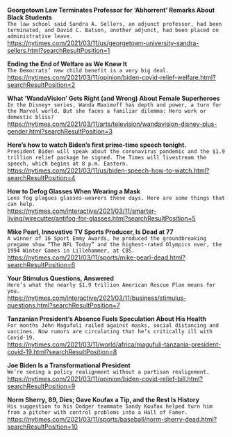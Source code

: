 **Georgetown Law Terminates Professor for ‘Abhorrent’ Remarks About Black Students**\
`The law school said Sandra A. Sellers, an adjunct professor, had been terminated, and David C. Batson, another adjunct, had been placed on administrative leave.`\
https://nytimes.com/2021/03/11/us/georgetown-university-sandra-sellers.html?searchResultPosition=1

**Ending the End of Welfare as We Knew It**\
`The Democrats’ new child benefit is a very big deal.`\
https://nytimes.com/2021/03/11/opinion/biden-covid-relief-welfare.html?searchResultPosition=2

**What ‘WandaVision’ Gets Right (and Wrong) About Female Superheroes**\
`In the Disney+ series, Wanda Maximoff has depth and power, a turn for the Marvel world. But she faces a familiar dilemma: Hero work or domestic bliss?`\
https://nytimes.com/2021/03/11/arts/television/wandavision-disney-plus-gender.html?searchResultPosition=3

**Here’s how to watch Biden’s first prime-time speech tonight.**\
`President Biden will speak about the coronavirus pandemic and the $1.9 trillion relief package he signed. The Times will livestream the speech, which begins at 8 p.m. Eastern.`\
https://nytimes.com/2021/03/11/us/biden-speech-how-to-watch.html?searchResultPosition=4

**How to Defog Glasses When Wearing a Mask**\
`Lens fog plagues glasses-wearers these days. Here are some things that can help.`\
https://nytimes.com/interactive/2021/03/11/smarter-living/wirecutter/antifog-for-glasses.html?searchResultPosition=5

**Mike Pearl, Innovative TV Sports Producer, Is Dead at 77**\
`A winner of 16 Sport Emmy Awards, he produced the groundbreaking pregame show “The NFL Today” and the highest-rated Olympics ever, the 1994 Winter Games in Lillehammer, at CBS.`\
https://nytimes.com/2021/03/11/sports/mike-pearl-dead.html?searchResultPosition=6

**Your Stimulus Questions, Answered**\
`Here’s what the nearly $1.9 trillion American Rescue Plan means for you.`\
https://nytimes.com/interactive/2021/03/11/business/stimulus-questions.html?searchResultPosition=7

**Tanzanian President’s Absence Fuels Speculation About His Health**\
`For months John Magufuli railed against masks, social distancing and vaccines. Now rumors are circulating that he’s critically ill with Covid-19.`\
https://nytimes.com/2021/03/11/world/africa/magufuli-tanzania-president-covid-19.html?searchResultPosition=8

**Joe Biden Is a Transformational President**\
`We’re seeing a policy realignment without a partisan realignment.`\
https://nytimes.com/2021/03/11/opinion/biden-covid-relief-bill.html?searchResultPosition=9

**Norm Sherry, 89, Dies; Gave Koufax a Tip, and the Rest Is History**\
`His suggestion to his Dodger teammate Sandy Koufax helped turn him from a pitcher with control problems into a Hall of Famer.`\
https://nytimes.com/2021/03/11/sports/baseball/norm-sherry-dead.html?searchResultPosition=10

